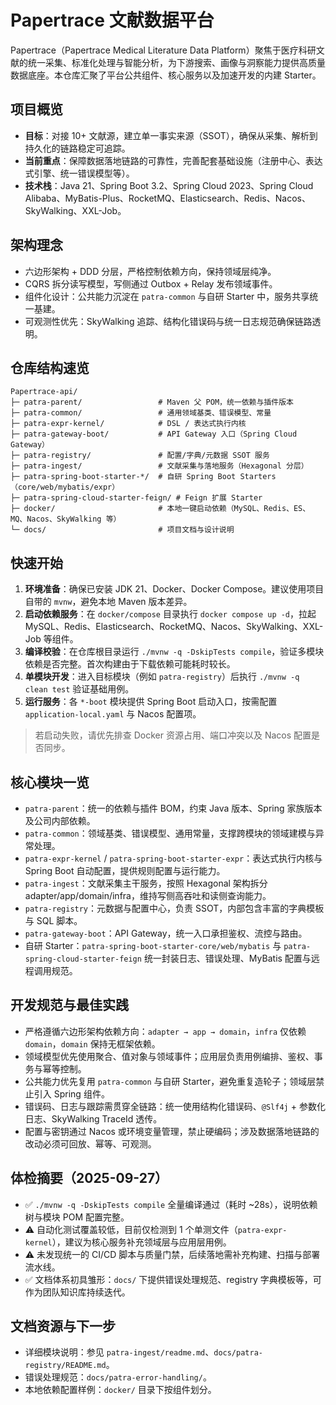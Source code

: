 # Papertrace 文献数据平台

Papertrace（Papertrace Medical Literature Data Platform）聚焦于医疗科研文献的统一采集、标准化处理与智能分析，为下游搜索、画像与洞察能力提供高质量数据底座。本仓库汇聚了平台公共组件、核心服务以及加速开发的内建 Starter。

## 项目概览

- **目标**：对接 10+ 文献源，建立单一事实来源（SSOT），确保从采集、解析到持久化的链路稳定可追踪。
- **当前重点**：保障数据落地链路的可靠性，完善配套基础设施（注册中心、表达式引擎、统一错误模型等）。
- **技术栈**：Java 21、Spring Boot 3.2、Spring Cloud 2023、Spring Cloud Alibaba、MyBatis-Plus、RocketMQ、Elasticsearch、Redis、Nacos、SkyWalking、XXL-Job。

## 架构理念

- 六边形架构 + DDD 分层，严格控制依赖方向，保持领域层纯净。
- CQRS 拆分读写模型，写侧通过 Outbox + Relay 发布领域事件。
- 组件化设计：公共能力沉淀在 `patra-common` 与自研 Starter 中，服务共享统一基建。
- 可观测性优先：SkyWalking 追踪、结构化错误码与统一日志规范确保链路透明。

## 仓库结构速览

```text
Papertrace-api/
├─ patra-parent/                 # Maven 父 POM，统一依赖与插件版本
├─ patra-common/                 # 通用领域基类、错误模型、常量
├─ patra-expr-kernel/            # DSL / 表达式执行内核
├─ patra-gateway-boot/           # API Gateway 入口（Spring Cloud Gateway）
├─ patra-registry/               # 配置/字典/元数据 SSOT 服务
├─ patra-ingest/                 # 文献采集与落地服务（Hexagonal 分层）
├─ patra-spring-boot-starter-*/  # 自研 Spring Boot Starters（core/web/mybatis/expr）
├─ patra-spring-cloud-starter-feign/ # Feign 扩展 Starter
├─ docker/                       # 本地一键启动依赖（MySQL、Redis、ES、MQ、Nacos、SkyWalking 等）
└─ docs/                         # 项目文档与设计说明
```
## 快速开始

1. **环境准备**：确保已安装 JDK 21、Docker、Docker Compose。建议使用项目自带的 `mvnw`，避免本地 Maven 版本差异。
2. **启动依赖服务**：在 `docker/compose` 目录执行 `docker compose up -d`，拉起 MySQL、Redis、Elasticsearch、RocketMQ、Nacos、SkyWalking、XXL-Job 等组件。
3. **编译校验**：在仓库根目录运行 `./mvnw -q -DskipTests compile`，验证多模块依赖是否完整。首次构建由于下载依赖可能耗时较长。
4. **单模块开发**：进入目标模块（例如 `patra-registry`）后执行 `./mvnw -q clean test` 验证基础用例。
5. **运行服务**：各 `*-boot` 模块提供 Spring Boot 启动入口，按需配置 `application-local.yaml` 与 Nacos 配置项。

> 若启动失败，请优先排查 Docker 资源占用、端口冲突以及 Nacos 配置是否同步。

## 核心模块一览

- `patra-parent`：统一的依赖与插件 BOM，约束 Java 版本、Spring 家族版本及公司内部依赖。
- `patra-common`：领域基类、错误模型、通用常量，支撑跨模块的领域建模与异常处理。
- `patra-expr-kernel` / `patra-spring-boot-starter-expr`：表达式执行内核与 Spring Boot 自动配置，提供规则配置与运行能力。
- `patra-ingest`：文献采集主干服务，按照 Hexagonal 架构拆分 adapter/app/domain/infra，维持写侧高吞吐和读侧查询能力。
- `patra-registry`：元数据与配置中心，负责 SSOT，内部包含丰富的字典模板与 SQL 脚本。
- `patra-gateway-boot`：API Gateway，统一入口承担鉴权、流控与路由。
- 自研 Starter：`patra-spring-boot-starter-core/web/mybatis` 与 `patra-spring-cloud-starter-feign` 统一封装日志、错误处理、MyBatis 配置与远程调用规范。
## 开发规范与最佳实践

- 严格遵循六边形架构依赖方向：`adapter → app → domain`，`infra` 仅依赖 `domain`，`domain` 保持无框架依赖。
- 领域模型优先使用聚合、值对象与领域事件；应用层负责用例编排、鉴权、事务与幂等控制。
- 公共能力优先复用 `patra-common` 与自研 Starter，避免重复造轮子；领域层禁止引入 Spring 组件。
- 错误码、日志与跟踪需贯穿全链路：统一使用结构化错误码、`@Slf4j` + 参数化日志、SkyWalking TraceId 透传。
- 配置与密钥通过 Nacos 或环境变量管理，禁止硬编码；涉及数据落地链路的改动必须可回放、幂等、可观测。

## 体检摘要（2025-09-27）

- ✅ `./mvnw -q -DskipTests compile` 全量编译通过（耗时 ~28s），说明依赖树与模块 POM 配置完整。
- ⚠️ 自动化测试覆盖较低，目前仅检测到 1 个单测文件（`patra-expr-kernel`），建议为核心服务补充领域层与应用层用例。
- ⚠️ 未发现统一的 CI/CD 脚本与质量门禁，后续落地需补充构建、扫描与部署流水线。
- ✅ 文档体系初具雏形：`docs/` 下提供错误处理规范、registry 字典模板等，可作为团队知识库持续迭代。

## 文档资源与下一步

- 详细模块说明：参见 `patra-ingest/readme.md`、`docs/patra-registry/README.md`。
- 错误处理规范：`docs/patra-error-handling/`。
- 本地依赖配置样例：`docker/` 目录下按组件划分。
